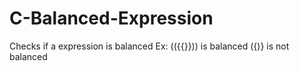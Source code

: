 # C-Balanced-Expression
Checks if a expression is balanced Ex: (({{}})) is balanced ({)} is not balanced
